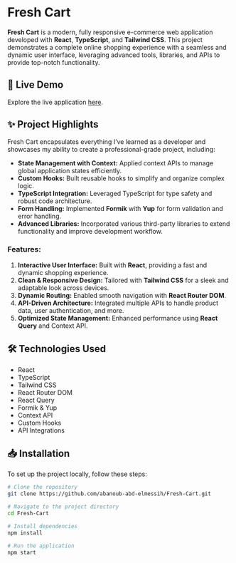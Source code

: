 # Fresh Cart

**Fresh Cart** is a modern, fully responsive e-commerce web application developed with **React**, **TypeScript**, and **Tailwind CSS**. This project demonstrates a complete online shopping experience with a seamless and dynamic user interface, leveraging advanced tools, libraries, and APIs to provide top-notch functionality.

## 🚀 Live Demo

Explore the live application [here](https://fresh-cart-psi-two.vercel.app/).

## ✨ Project Highlights

Fresh Cart encapsulates everything I’ve learned as a developer and showcases my ability to create a professional-grade project, including:

- **State Management with Context:** Applied context APIs to manage global application states efficiently.
- **Custom Hooks:** Built reusable hooks to simplify and organize complex logic.
- **TypeScript Integration:** Leveraged TypeScript for type safety and robust code architecture.
- **Form Handling:** Implemented **Formik** with **Yup** for form validation and error handling.
- **Advanced Libraries:** Incorporated various third-party libraries to extend functionality and improve development workflow.

### Features:
1. **Interactive User Interface:** Built with **React**, providing a fast and dynamic shopping experience.
2. **Clean & Responsive Design:** Tailored with **Tailwind CSS** for a sleek and adaptable look across devices.
3. **Dynamic Routing:** Enabled smooth navigation with **React Router DOM**.
4. **API-Driven Architecture:** Integrated multiple APIs to handle product data, user authentication, and more.
5. **Optimized State Management:** Enhanced performance using **React Query** and Context API.

## 🛠️ Technologies Used

- React
- TypeScript
- Tailwind CSS
- React Router DOM
- React Query
- Formik & Yup
- Context API
- Custom Hooks
- API Integrations

## 📥 Installation

To set up the project locally, follow these steps:

```bash
# Clone the repository
git clone https://github.com/abanoub-abd-elmessih/Fresh-Cart.git

# Navigate to the project directory
cd Fresh-Cart

# Install dependencies
npm install

# Run the application
npm start
